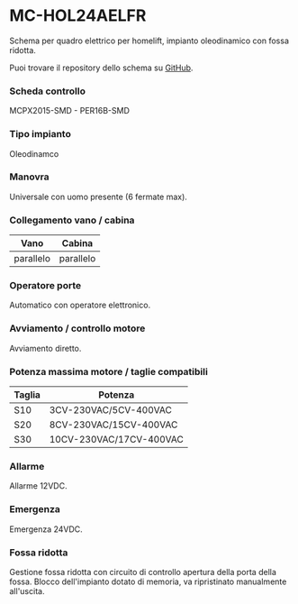 # MC-HOL24AELFR

Schema per quadro elettrico per homelift, impianto oleodinamico con fossa ridotta.

Puoi trovare il repository dello schema su
<a href="https://github.com/eca-automs/MC-HOL24AELFR" target="_blank">GitHub</a>.

### Scheda controllo
MCPX2015-SMD - PER16B-SMD

### Tipo impianto
Oleodinamco

### Manovra
Universale con uomo presente (6 fermate max).

### Collegamento vano / cabina
Vano|Cabina
---|---
parallelo|  parallelo

### Operatore porte
Automatico con operatore elettronico.

### Avviamento / controllo motore
Avviamento diretto.

### Potenza massima motore / taglie compatibili

Taglia|Potenza
---|---
S10|	3CV-230VAC/5CV-400VAC
S20|	8CV-230VAC/15CV-400VAC
S30|	10CV-230VAC/17CV-400VAC

### Allarme
Allarme 12VDC.

### Emergenza
Emergenza 24VDC.

### Fossa ridotta
Gestione fossa ridotta con circuito di controllo apertura della porta della fossa.
Blocco dell'impianto dotato di memoria, va ripristinato manualmente all'uscita.
